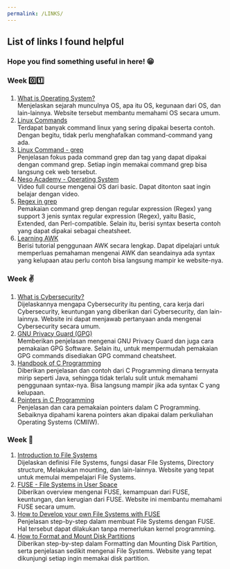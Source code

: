 ```yaml
---
permalink: /LINKS/
---
```


## List of links I found helpful 

### Hope you find something useful in here! 😁

### Week 0️⃣1️⃣ 
1. [What is Operating System?](https://www.mygreatlearning.com/blog/what-is-operating-system)<br>
Menjelaskan sejarah munculnya OS, apa itu OS, kegunaan dari OS, dan lain-lainnya. Website tersebut membantu memahami OS secara umum.
2. [Linux Commands](https://www.javatpoint.com/linux-commands)<br>
Terdapat banyak command linux yang sering dipakai beserta contoh. Dengan begitu, tidak perlu menghafalkan command-command yang ada.
3. [Linux Command - grep](https://www.tutorialspoint.com/unix_commands/grep.htm)<br>
Penjelasan fokus pada command grep dan tag yang dapat dipakai dengan command grep. Setiap ingin memakai command grep bisa langsung cek web tersebut.
4. [Neso Academy - Operating System](https://www.youtube.com/watch?v=vBURTt97EkA&list=PLBlnK6fEyqRiVhbXDGLXDk_OQAeuVcp2O)<br>
Video full course mengenai OS dari basic. Dapat ditonton saat ingin belajar dengan video.
5. [Regex in grep](https://linuxize.com/post/regular-expressions-in-grep/)<br>
Pemakaian command grep dengan regular expression (Regex) yang support 3 jenis syntax regular expression (Regex), yaitu Basic, Extended, dan Perl-compatible. Selain itu, berisi syntax beserta contoh yang dapat dipakai sebagai cheatsheet.
6. [Learning AWK](https://www.tutorialspoint.com/awk/awk_overview.htm)<br>
Berisi tutorial penggunaan AWK secara lengkap. Dapat dipelajari untuk memperluas pemahaman mengenai AWK dan seandainya ada syntax yang kelupaan atau perlu contoh bisa langsung mampir ke website-nya.

### Week ✌️
1. [What is Cybersecurity?](https://searchsecurity.techtarget.com/definition/cybersecurity)<br>
Dijelaskannya mengapa Cybersecurity itu penting, cara kerja dari Cybersecurity, keuntungan yang diberikan dari Cybersecurity, dan lain-lainnya. Website ini dapat menjawab pertanyaan anda mengenai Cybersecurity secara umum.
3. [GNU Privacy Guard (GPG)](https://guides.library.illinois.edu/data_encryption/gpg)<br>
Memberikan penjelasan mengenai GNU Privacy Guard dan juga cara pemakaian GPG Software. Selain itu, untuk mempermudah pemakaian GPG commands disediakan GPG command cheatsheet.
4. [Handbook of C Programming](https://www.freecodecamp.org/news/the-c-beginners-handbook/#pointers)<br>
Diberikan penjelasan dan contoh dari C Programming dimana ternyata mirip seperti Java, sehingga tidak terlalu sulit untuk memahami penggunaan syntax-nya. Bisa langsung mampir jika ada syntax C yang kelupaan.
5. [Pointers in C Programming](https://www.guru99.com/c-pointers.html)<br>
Penjelasan dan cara pemakaian pointers dalam C Programming. Sebaiknya dipahami karena pointers akan dipakai dalam perkuliahan Operating Systems (CMIIW).

### Week 🌳
1. [Introduction to File Systems](https://opensource.com/life/16/10/introduction-linux-filesystems)<br>
Dijelaskan definisi File Systems, fungsi dasar File Systems, Directory structure, Melakukan mounting, dan lain-lainnya. Website yang tepat untuk memulai mempelajari File Systems.
2. [FUSE - File Systems in User Space](https://northstar-www.dartmouth.edu/~richard/WhitePapers/FUSE.html)<br>
Diberikan overview mengenai FUSE, kemampuan dari FUSE, keuntungan, dan kerugian dari FUSE. Website ini membantu memahami FUSE secara umum.
3. [How to Develop your own File Systems with FUSE](https://developer.ibm.com/articles/l-fuse/)<br>
Penjelasan step-by-step dalam membuat File Systems dengan FUSE. Hal tersebut dapat dilakukan tanpa memerlukan kernel programming.
4. [How to Format and Mount Disk Partitions](https://phoenixnap.com/kb/linux-format-disk)<br>
Diberikan step-by-step dalam Formatting dan Mounting Disk Partition, serta penjelasan sedikit mengenai File Systems. Website yang tepat dikunjungi setiap ingin memakai disk partition.
